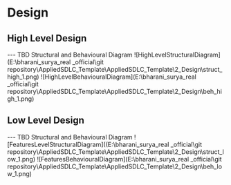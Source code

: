 # Design

## High Level Design 

--- TBD Structural and Behavioural Diagram
![HighLevelStructuralDiagram](E:\\bharani_surya_real _official\\git repository\\AppliedSDLC_Template\\AppliedSDLC_Template\\2_Design\\struct_high_1.png)
![HighLevelBehaviouralDiagram](E:\\bharani_surya_real _official\\git repository\\AppliedSDLC_Template\\AppliedSDLC_Template\\2_Design\\beh_high_1.png)

## Low Level Design 

--- TBD Structural and Behavioural Diagram
![FeaturesLevelStructuralDiagram]((E:\\bharani_surya_real _official\\git repository\\AppliedSDLC_Template\\AppliedSDLC_Template\\2_Design\\struct_low_1.png)
![FeaturesBehaviouralDiagram](E:\\bharani_surya_real _official\\git repository\\AppliedSDLC_Template\\AppliedSDLC_Template\\2_Design\\beh_low_1.png)